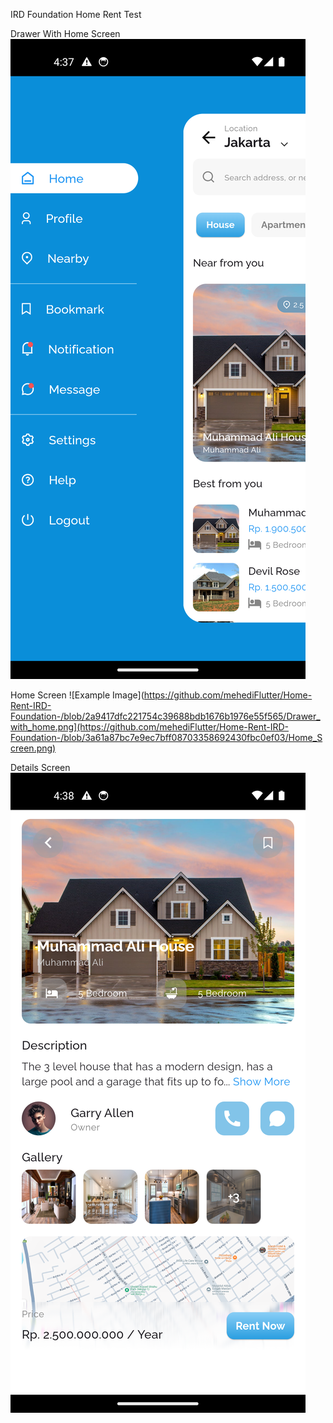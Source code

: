IRD Foundation Home Rent Test

Drawer With Home Screen
![Example Image](https://github.com/mehediFlutter/Home-Rent-IRD-Foundation-/blob/2a9417dfc221754c39688bdb1676b1976e55f565/Drawer_with_home.png)

Home Screen
![Example Image](https://github.com/mehediFlutter/Home-Rent-IRD-Foundation-/blob/2a9417dfc221754c39688bdb1676b1976e55f565/Drawer_with_home.png](https://github.com/mehediFlutter/Home-Rent-IRD-Foundation-/blob/3a61a87bc7e9ec7bff08703358692430fbc0ef03/Home_Screen.png)

Details Screen 
![Example Image](https://github.com/mehediFlutter/Home-Rent-IRD-Foundation-/blob/3a61a87bc7e9ec7bff08703358692430fbc0ef03/Details_screen.png)

